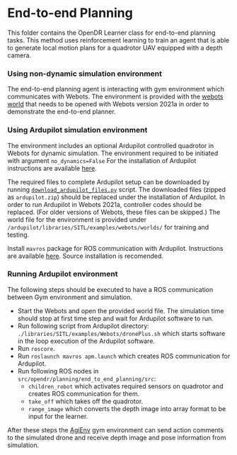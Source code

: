 # End-to-end Planning

This folder contains the OpenDR Learner class for end-to-end planning tasks. 
This method uses reinforcement learning to train an agent that is able to generate local motion plans for a quadrotor UAV equipped with a depth camera. 

### Using non-dynamic simulation environment

The end-to-end planning agent is interacting with gym environment which communicates with Webots.
The environment is provided with the [webots world](src/opendr/planning/end_to_end_planning/envs/webots/worlds/train-no-dynamic-random-obstacles.wbt)
that needs to be opened with Webots version 2021a in order to demonstrate the end-to-end planner.

### Using Ardupilot simulation environment

The environment includes an optional Ardupilot controlled quadrotor in Webots for dynamic simulation.
The environment required to be initiated with argument `no_dynamics=False` 
For the installation of Ardupilot instructions are available [here](https://github.com/ArduPilot/ardupilot).

The required files to complete Ardupilot setup can be downloaded by running [`download_ardupilot_files.py`](src/opendr/planning/end_to_end_planning/download_ardupilot_files.py) script.
The downloaded files (zipped as `ardupilot.zip`) should be replaced under the installation of Ardupilot.
In order to run Ardupilot in Webots 2021a, controller codes should be replaced. (For older versions of Webots, these files can be skipped.)
The world file for the environment is provided under `/ardupilot/libraries/SITL/examples/webots/worlds/` for training and testing.

Install `mavros` package for ROS communication with Ardupilot.
Instructions are available [here](https://github.com/mavlink/mavros/blob/master/mavros/README.md#installation).
Source installation is recomended.

### Running Ardupilot environment

The following steps should be executed to have a ROS communication between Gym environment and simulation.
- Start the Webots and open the provided world file. 
The simulation time should stop at first time step and wait for Ardupilot software to run.
- Run following script from Ardupilot directory: `./libraries/SITL/examples/Webots/dronePlus.sh` which starts software in the loop execution of the Ardupilot software.
- Run `roscore`.
- Run `roslaunch mavros apm.launch` which creates ROS communication for Ardupilot.
- Run following ROS nodes in `src/opendr/planning/end_to_end_planning/src`:
  - `children_robot` which activates required sensors on quadrotor and creates ROS communication for them. 
  - `take_off` which takes off the quadrotor.
  - `range_image` which converts the depth image into array format to be input for the learner.
  
After these steps the [AgiEnv](src/opendr/planning/end_to_end_planning/envs/agi_env.py) gym environment can send action comments to the simulated drone and receive depth image and pose information from simulation.
